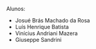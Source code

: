 Alunos: 
- Josué Brás Machado da Rosa
- Luís Henrique Batista
- Vinícius Andriani Mazera
- Giuseppe Sandrini
